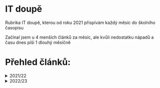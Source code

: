 # IT doupě
Rubrika IT doupě, kterou od roku 2021 přispívám každý měsíc do školního časopisu

Začínal jsem u 4 menších článků za měsíc, ale kvůli nedostatku nápadů a času dnes píši 1 dlouhý měsíčně 

# Přehled článků:
<details>
  <summary>2021/22</summary>
  
- **10/21**
  - Spustím Windows 11?
  - Systém v systému
  - Bad Apple Challenge
  - Monopol Bingu
- **11/21**
  - Jak odinstalovat Edge?
  - Jak na Discord bota?
  - Hra o život
- **12/21**
  - Github Education
  - Advent of Code
  - Ezoterické jazyky
- **01/22**
  - Github pages
  - API - data na dosah ruky
  - Jak na... Minecraft plugin
- **02/22**
  - Doména zdarma
  - Měsíc s Linuxem
  - Jak na... příkazy v Minecraft pluginu
- **03/22** 
	- Jak na... Databázi v Minecraft pluginu
- **04/22** 
	- Jak na... Config soubory v Minecraft pluginu
- **05/22** 
	- Jak na... Debug Minecraft pluginu
- **06/22** 
	- Vyměnil jsem Ubuntu za Fedoru - měli byste taky?
</details>

<details>
  <summary>2022/23</summary>
 
- **09/22** 
	- Rust – Rychlost céček a syntaxe podobná pythonu
- **10/22** 
	- Jak na… První program v Rustu
- **11/22** 
	- Jak na… Uživatelské rozhraní v Rustu
- **12/22** 
	- Jak na… Makra v LibreOffice
- **01/23** 
	- Jak na… Media Player (v terminálu)
</details>
